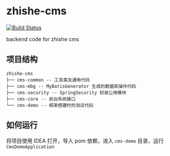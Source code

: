 # zhishe-cms

[![Build Status](https://travis-ci.com/EyesCMS/zhishe-cms.svg?branch=dev)](https://travis-ci.com/EyesCMS/zhishe-cms)

backend code for zhishe cms

## 项目结构
```
zhishe-cms
├── cms-common -- 工具类及通用代码
├── cms-mbg -- MyBatisGenerator 生成的数据库操作代码
├── cms-security -- SpringSecurity 封装公用模块
├── cms-core -- 前台系统接口
└── cms-demo -- 框架搭建时的测试代码
```

## 如何运行
将项目使用 IDEA 打开，导入 pom 依赖，进入 `cms-demo` 目录，运行 `CmsDemoApplication`
